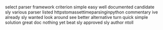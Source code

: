 select parser framework criterion simple easy well documented candidate sly various parser listed httpstomassettimeparsinginpython commentary ive already sly wanted look around see better alternative turn quick simple solution great doc nothing yet beat sly approved sly author ntoll